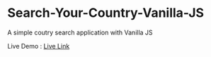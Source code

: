 # Search-Your-Country-Vanilla-JS
A simple coutry search application with Vanilla JS

Live Demo : [Live Link](https://coderabtahinoor.github.io/Search-Your-Country-Vanilla-JS/)
